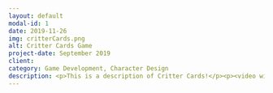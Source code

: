 ```yaml
---
layout: default
modal-id: 1
date: 2019-11-26
img: critterCards.png
alt: Critter Cards Game
project-date: September 2019
client:
category: Game Development, Character Design
description: <p>This is a description of Critter Cards!</p><p><video width="100%" controls><source src="img/portfolio/critterCards/critterCardsDemoLQ.mp4" type="video/mp4"></video></p><div align="center"><iframe frameborder="0" src="https://itch.io/embed/467648?border_width=0&amp;bg_color=91f3ef&amp;fg_color=222222&amp;link_color=193d3f&amp;border_color=91f3ef" width="550" height="165"></iframe></div>
---
```

